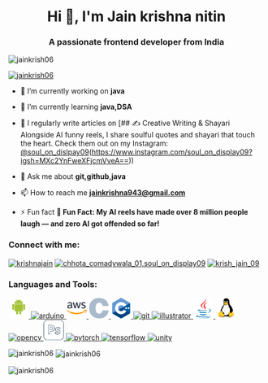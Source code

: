 <h1 align="center">Hi 👋, I'm Jain krishna nitin</h1>
<h3 align="center">A passionate frontend developer from India</h3>

<p align="left"> <img src="https://komarev.com/ghpvc/?username=jainkrish06&label=Profile%20views&color=0e75b6&style=flat" alt="jainkrish06" /> </p>

<p align="left"> <a href="https://github.com/ryo-ma/github-profile-trophy"><img src="https://github-profile-trophy.vercel.app/?username=jainkrish06" alt="jainkrish06" /></a> </p>

- 🔭 I’m currently working on **java**

- 🌱 I’m currently learning **java,DSA**

- 📝 I regularly write articles on [## ✍️ Creative Writing & Shayari Alongside AI funny reels, I share soulful quotes and shayari that touch the heart. Check them out on my Instagram: [@soul_on_dislpay09](https://www.instagram.com/soul_on_display09?igsh=MXc2YnFweXFjcmVveA==)(https://www.instagram.com/soul_on_display09?igsh=MXc2YnFweXFjcmVveA==))

- 💬 Ask me about **git,github,java**

- 📫 How to reach me **jainkrishna943@gmail.com**

- ⚡ Fun fact **🤖 Fun Fact: My AI reels have made over 8 million people laugh — and zero AI got offended so far!**

<h3 align="left">Connect with me:</h3>
<p align="left">
<a href="https://linkedin.com/in/krishnajain" target="blank"><img align="center" src="https://raw.githubusercontent.com/rahuldkjain/github-profile-readme-generator/master/src/images/icons/Social/linked-in-alt.svg" alt="krishnajain" height="30" width="40" /></a>
<a href="https://instagram.com/chhota_comadywala_01,soul_on_display09" target="blank"><img align="center" src="https://raw.githubusercontent.com/rahuldkjain/github-profile-readme-generator/master/src/images/icons/Social/instagram.svg" alt="chhota_comadywala_01,soul_on_display09" height="30" width="40" /></a>
<a href="https://www.codechef.com/users/krish_jain_09" target="blank"><img align="center" src="https://cdn.jsdelivr.net/npm/simple-icons@3.1.0/icons/codechef.svg" alt="krish_jain_09" height="30" width="40" /></a>
</p>

<h3 align="left">Languages and Tools:</h3>
<p align="left"> <a href="https://developer.android.com" target="_blank" rel="noreferrer"> <img src="https://raw.githubusercontent.com/devicons/devicon/master/icons/android/android-original-wordmark.svg" alt="android" width="40" height="40"/> </a> <a href="https://www.arduino.cc/" target="_blank" rel="noreferrer"> <img src="https://cdn.worldvectorlogo.com/logos/arduino-1.svg" alt="arduino" width="40" height="40"/> </a> <a href="https://aws.amazon.com" target="_blank" rel="noreferrer"> <img src="https://raw.githubusercontent.com/devicons/devicon/master/icons/amazonwebservices/amazonwebservices-original-wordmark.svg" alt="aws" width="40" height="40"/> </a> <a href="https://www.cprogramming.com/" target="_blank" rel="noreferrer"> <img src="https://raw.githubusercontent.com/devicons/devicon/master/icons/c/c-original.svg" alt="c" width="40" height="40"/> </a> <a href="https://www.w3schools.com/cpp/" target="_blank" rel="noreferrer"> <img src="https://raw.githubusercontent.com/devicons/devicon/master/icons/cplusplus/cplusplus-original.svg" alt="cplusplus" width="40" height="40"/> </a> <a href="https://git-scm.com/" target="_blank" rel="noreferrer"> <img src="https://www.vectorlogo.zone/logos/git-scm/git-scm-icon.svg" alt="git" width="40" height="40"/> </a> <a href="https://www.adobe.com/in/products/illustrator.html" target="_blank" rel="noreferrer"> <img src="https://www.vectorlogo.zone/logos/adobe_illustrator/adobe_illustrator-icon.svg" alt="illustrator" width="40" height="40"/> </a> <a href="https://www.java.com" target="_blank" rel="noreferrer"> <img src="https://raw.githubusercontent.com/devicons/devicon/master/icons/java/java-original.svg" alt="java" width="40" height="40"/> </a> <a href="https://www.linux.org/" target="_blank" rel="noreferrer"> <img src="https://raw.githubusercontent.com/devicons/devicon/master/icons/linux/linux-original.svg" alt="linux" width="40" height="40"/> </a> <a href="https://opencv.org/" target="_blank" rel="noreferrer"> <img src="https://www.vectorlogo.zone/logos/opencv/opencv-icon.svg" alt="opencv" width="40" height="40"/> </a> <a href="https://www.photoshop.com/en" target="_blank" rel="noreferrer"> <img src="https://raw.githubusercontent.com/devicons/devicon/master/icons/photoshop/photoshop-line.svg" alt="photoshop" width="40" height="40"/> </a> <a href="https://pytorch.org/" target="_blank" rel="noreferrer"> <img src="https://www.vectorlogo.zone/logos/pytorch/pytorch-icon.svg" alt="pytorch" width="40" height="40"/> </a> <a href="https://www.tensorflow.org" target="_blank" rel="noreferrer"> <img src="https://www.vectorlogo.zone/logos/tensorflow/tensorflow-icon.svg" alt="tensorflow" width="40" height="40"/> </a> <a href="https://unity.com/" target="_blank" rel="noreferrer"> <img src="https://www.vectorlogo.zone/logos/unity3d/unity3d-icon.svg" alt="unity" width="40" height="40"/> </a> </p>

<p><img align="left" src="https://github-readme-stats.vercel.app/api/top-langs?username=jainkrish06&show_icons=true&locale=en&layout=compact" alt="jainkrish06" /></p>

<p>&nbsp;<img align="center" src="https://github-readme-stats.vercel.app/api?username=jainkrish06&show_icons=true&locale=en" alt="jainkrish06" /></p>

<p><img align="center" src="https://github-readme-streak-stats.herokuapp.com/?user=jainkrish06&" alt="jainkrish06" /></p>
